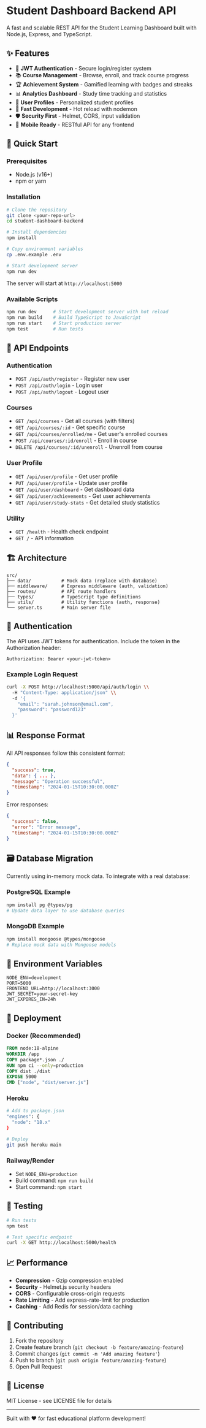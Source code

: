 # Student Dashboard Backend API

A fast and scalable REST API for the Student Learning Dashboard built with Node.js, Express, and TypeScript.

## ✨ Features

- 🔐 **JWT Authentication** - Secure login/register system
- 📚 **Course Management** - Browse, enroll, and track course progress
- 🏆 **Achievement System** - Gamified learning with badges and streaks
- 📊 **Analytics Dashboard** - Study time tracking and statistics
- 🎯 **User Profiles** - Personalized student profiles
- 🚀 **Fast Development** - Hot reload with nodemon
- 🛡️ **Security First** - Helmet, CORS, input validation
- 📱 **Mobile Ready** - RESTful API for any frontend

## 🚀 Quick Start

### Prerequisites
- Node.js (v16+)
- npm or yarn

### Installation

```bash
# Clone the repository
git clone <your-repo-url>
cd student-dashboard-backend

# Install dependencies
npm install

# Copy environment variables
cp .env.example .env

# Start development server
npm run dev
```

The server will start at `http://localhost:5000`

### Available Scripts

```bash
npm run dev      # Start development server with hot reload
npm run build    # Build TypeScript to JavaScript
npm run start    # Start production server
npm test         # Run tests
```

## 📡 API Endpoints

### Authentication
- `POST /api/auth/register` - Register new user
- `POST /api/auth/login` - Login user
- `POST /api/auth/logout` - Logout user

### Courses
- `GET /api/courses` - Get all courses (with filters)
- `GET /api/courses/:id` - Get specific course
- `GET /api/courses/enrolled/me` - Get user's enrolled courses
- `POST /api/courses/:id/enroll` - Enroll in course
- `DELETE /api/courses/:id/unenroll` - Unenroll from course

### User Profile
- `GET /api/user/profile` - Get user profile
- `PUT /api/user/profile` - Update user profile
- `GET /api/user/dashboard` - Get dashboard data
- `GET /api/user/achievements` - Get user achievements
- `GET /api/user/study-stats` - Get detailed study statistics

### Utility
- `GET /health` - Health check endpoint
- `GET /` - API information

## 🏗️ Architecture

```
src/
├── data/           # Mock data (replace with database)
├── middleware/     # Express middleware (auth, validation)
├── routes/         # API route handlers
├── types/          # TypeScript type definitions
├── utils/          # Utility functions (auth, response)
└── server.ts       # Main server file
```

## 🔐 Authentication

The API uses JWT tokens for authentication. Include the token in the Authorization header:

```
Authorization: Bearer <your-jwt-token>
```

### Example Login Request

```bash
curl -X POST http://localhost:5000/api/auth/login \\
  -H "Content-Type: application/json" \\
  -d '{
    "email": "sarah.johnson@email.com",
    "password": "password123"
  }'
```

## 📊 Response Format

All API responses follow this consistent format:

```json
{
  "success": true,
  "data": { ... },
  "message": "Operation successful",
  "timestamp": "2024-01-15T10:30:00.000Z"
}
```

Error responses:

```json
{
  "success": false,
  "error": "Error message",
  "timestamp": "2024-01-15T10:30:00.000Z"
}
```

## 🗃️ Database Migration

Currently using in-memory mock data. To integrate with a real database:

### PostgreSQL Example
```bash
npm install pg @types/pg
# Update data layer to use database queries
```

### MongoDB Example
```bash
npm install mongoose @types/mongoose
# Replace mock data with Mongoose models
```

## 🔧 Environment Variables

```env
NODE_ENV=development
PORT=5000
FRONTEND_URL=http://localhost:3000
JWT_SECRET=your-secret-key
JWT_EXPIRES_IN=24h
```

## 🚀 Deployment

### Docker (Recommended)
```dockerfile
FROM node:18-alpine
WORKDIR /app
COPY package*.json ./
RUN npm ci --only=production
COPY dist ./dist
EXPOSE 5000
CMD ["node", "dist/server.js"]
```

### Heroku
```bash
# Add to package.json
"engines": {
  "node": "18.x"
}

# Deploy
git push heroku main
```

### Railway/Render
- Set `NODE_ENV=production`
- Build command: `npm run build`
- Start command: `npm start`

## 🧪 Testing

```bash
# Run tests
npm test

# Test specific endpoint
curl -X GET http://localhost:5000/health
```

## 📈 Performance

- **Compression** - Gzip compression enabled
- **Security** - Helmet.js security headers
- **CORS** - Configurable cross-origin requests
- **Rate Limiting** - Add express-rate-limit for production
- **Caching** - Add Redis for session/data caching

## 🤝 Contributing

1. Fork the repository
2. Create feature branch (`git checkout -b feature/amazing-feature`)
3. Commit changes (`git commit -m 'Add amazing feature'`)
4. Push to branch (`git push origin feature/amazing-feature`)
5. Open Pull Request

## 📄 License

MIT License - see LICENSE file for details

---

Built with ❤️ for fast educational platform development!